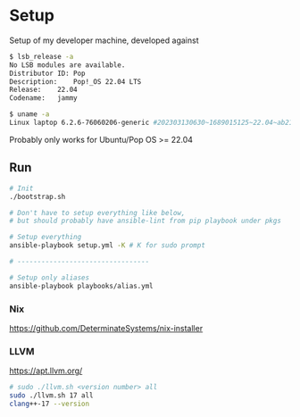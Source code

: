 # Setup

Setup of my developer machine, developed against 

```bash
$ lsb_release -a
No LSB modules are available.
Distributor ID:	Pop
Description:	Pop!_OS 22.04 LTS
Release:	22.04
Codename:	jammy

$ uname -a
Linux laptop 6.2.6-76060206-generic #202303130630~1689015125~22.04~ab2190e SMP PREEMPT_DYNAMIC Mon J x86_64 x86_64 x86_64 GNU/Linux
```

Probably only works for Ubuntu/Pop OS >= 22.04

## Run

```bash
# Init
./bootstrap.sh

# Don't have to setup everything like below,
# but should probably have ansible-lint from pip playbook under pkgs

# Setup everything
ansible-playbook setup.yml -K # K for sudo prompt

# ---------------------------------

# Setup only aliases
ansible-playbook playbooks/alias.yml
```

### Nix

https://github.com/DeterminateSystems/nix-installer


### LLVM

https://apt.llvm.org/

```bash
# sudo ./llvm.sh <version number> all
sudo ./llvm.sh 17 all
clang++-17 --version
```
